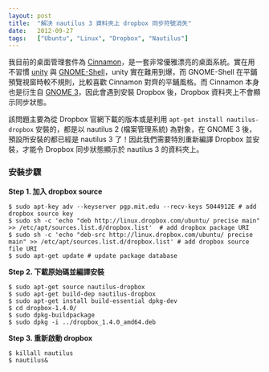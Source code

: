 ```yaml
---
layout: post
title:  "解決 nautilus 3 資料夾上 dropbox 同步符號消失"
date:   2012-09-27
tags:   ["Ubuntu", "Linux", "Dropbox", "Nautilus"]
---
```


我目前的桌面管理套件為 [Cinnamon](http://cinnamon.linuxmint.com/)，是一套非常優雅漂亮的桌面系統。實在用不習慣 [unity](http://unity.ubuntu.com/) 與 [GNOME-Shell](http://www.gnome.org/gnome-3/)，unity 實在難用到爆，而 GNOME-Shell 在平鋪預覽視窗時較不規則，比較喜歡 Cinnamon 對齊的平鋪風格。而 Cinnamon 本身也是衍生自 [GNOME 3](http://www.gnome.org/gnome-3/)，因此會遇到安裝 Dropbox 後，Dropbox 資料夾上不會顯示同步狀態。

該問題主要為從 Dropbox 官網下載的版本或是利用 `apt-get install nautilus-dropbox` 安裝的，都是以 nautilus 2 (檔案管理系統) 為對象，在 GNOME 3 後，預設所安裝的都已經是 nautilus 3 了！因此我們需要特別重新編譯 Dropbox 並安裝，才能令 Dropbox 同步狀態顯示於 nautilus 3 的資料夾上。

### 安裝步驟

**Step 1. 加入 dropbox source**

```
$ sudo apt-key adv --keyserver pgp.mit.edu --recv-keys 5044912E # add dropbox source key
$ sudo sh -c 'echo "deb http://linux.dropbox.com/ubuntu/ precise main" >> /etc/apt/sources.list.d/dropbox.list'  # add dropbox package URI
$ sudo sh -c 'echo "deb-src http://linux.dropbox.com/ubuntu/ precise main" >> /etc/apt/sources.list.d/dropbox.list' # add dropbox source file URI
$ sudo apt-get update # update package database
```

**Step 2. 下載原始碼並編譯安裝**

```
$ sudo apt-get source nautilus-dropbox
$ sudo apt-get build-dep nautilus-dropbox
$ sudo apt-get install build-essential dpkg-dev
$ cd dropbox-1.4.0/
$ sudo dpkg-buildpackage
$ sudo dpkg -i ../dropbox_1.4.0_amd64.deb
```

**Step 3. 重新啟動 dropbox**

```
$ killall nautilus
$ nautilus&
```
